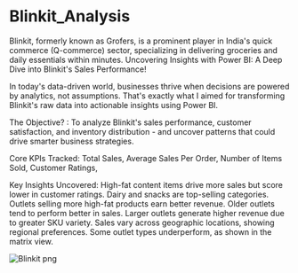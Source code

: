 # Blinkit_Analysis
Blinkit, formerly known as Grofers, is a prominent player in India's quick commerce (Q-commerce) sector, specializing in delivering groceries and daily essentials within minutes. 
Uncovering Insights with Power BI: A Deep Dive into Blinkit's Sales Performance!

In today's data-driven world, businesses thrive when decisions are powered by analytics, not assumptions. That's exactly what I aimed for transforming Blinkit's raw data into actionable insights using Power BI.

The Objective? :
  To analyze Blinkit's sales performance, customer satisfaction, and inventory distribution - and uncover patterns that could drive smarter business strategies.
  
Core KPIs Tracked:
  Total Sales,
  Average Sales Per Order,
  Number of Items Sold,
  Customer Ratings,

Key Insights Uncovered:
  High-fat content items drive more sales but score lower in customer ratings.
  Dairy and snacks are top-selling categories.
  Outlets selling more high-fat products earn better revenue.
  Older outlets tend to perform better in sales.
  Larger outlets generate higher revenue due to greater SKU variety.
  Sales vary across geographic locations, showing regional preferences.
  Some outlet types underperform, as shown in the matrix view.
  
![Blinkit png](https://github.com/user-attachments/assets/3a365709-4556-47c2-8085-c02e156d903f)

